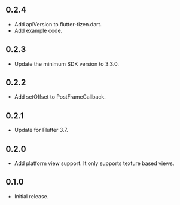 ## 0.2.4

* Add apiVersion to flutter-tizen.dart.
* Add example code.

## 0.2.3

* Update the minimum SDK version to 3.3.0.

## 0.2.2

* Add setOffset to PostFrameCallback.

## 0.2.1

* Update for Flutter 3.7.

## 0.2.0

* Add platform view support. It only supports texture based views.

## 0.1.0

* Initial release.
